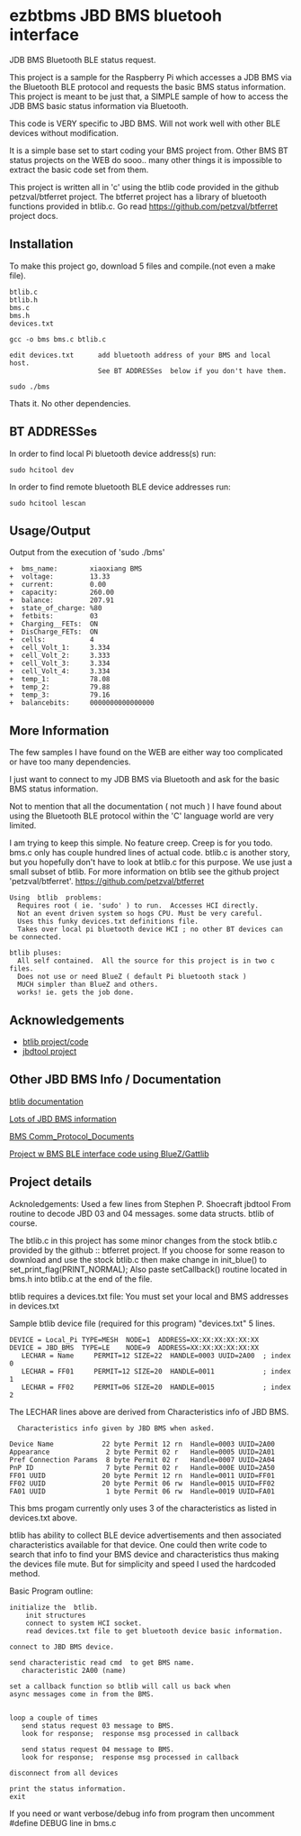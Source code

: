 
# ezbtbms JBD BMS bluetooh interface

JDB BMS Bluetooth BLE status request.

This project is a sample for the Raspberry Pi which accesses a JDB BMS
via the Bluetooth BLE protocol and requests the basic BMS status
information.  This project is meant to be just that, a SIMPLE sample
of how to access the JDB BMS basic status information via Bluetooth.

This code is VERY specific to JBD BMS.  Will not work well with
other BLE devices without modification.

It is a simple base set to start coding your BMS project from.
Other BMS BT status projects on the WEB do sooo.. many other
things it is impossible to extract the basic code set from them.

This project is written all in 'c' using the btlib code provided in the
github petzval/btferret project.  The btferret project has a library
of bluetooth functions provided in btlib.c.  Go read https://github.com/petzval/btferret project docs.

## Installation

To make this project go, download 5 files and compile.(not even a make file).

    btlib.c
    btlib.h
    bms.c
    bms.h
    devices.txt

    gcc -o bms bms.c btlib.c

    edit devices.txt      add bluetooth address of your BMS and local host.
                          See BT ADDRESSes  below if you don't have them.

    sudo ./bms


Thats it.  No other dependencies.


## BT ADDRESSes
In order to find local Pi bluetooth device address(s) run:

    sudo hcitool dev

In order to find remote bluetooth BLE device addresses run:

    sudo hcitool lescan

## Usage/Output

Output from the execution of  'sudo ./bms'


    +  bms_name:        xiaoxiang BMS
    +  voltage:         13.33
    +  current:         0.00
    +  capacity:        260.00
    +  balance:         207.91
    +  state_of_charge: %80
    +  fetbits:         03
    +  Charging__FETs:  ON
    +  DisCharge_FETs:  ON
    +  cells:           4
    +  cell_Volt_1:     3.334
    +  cell_Volt_2:     3.333
    +  cell_Volt_3:     3.334
    +  cell_Volt_4:     3.334
    +  temp_1:          78.08
    +  temp_2:          79.88
    +  temp_3:          79.16
    +  balancebits:     0000000000000000





## More Information
The few samples I have found on the WEB are either way too complicated
or have too many dependencies.

I just want to connect to my JDB BMS via Bluetooth and ask for the
basic BMS status information.

Not to mention that all the documentation ( not much ) I have found
about using the Bluetooth BLE protocol within the 'C' language world
are very limited.

I am trying to keep this simple.  No feature creep. Creep is for you todo.
bms.c only has couple hundred lines of actual code.  btlib.c is another story,
but you hopefully don't have to look at btlib.c for this purpose.
We use just a small subset of btlib.
For more information on btlib see the github project 'petzval/btferret'.
https://github.com/petzval/btferret 


    Using  btlib  problems:
      Requires root ( ie. 'sudo' ) to run.  Accesses HCI directly.
      Not an event driven system so hogs CPU. Must be very careful.
      Uses this funky devices.txt definitions file.
      Takes over local pi bluetooth device HCI ; no other BT devices can be connected.

    btlib pluses:
      All self contained.  All the source for this project is in two c files.
      Does not use or need BlueZ ( default Pi bluetooth stack )
      MUCH simpler than BlueZ and others.
      works! ie. gets the job done.


## Acknowledgements

 - [btlib project/code](https://github.com/petzval/btferret )
 - [jbdtool project](https://github.com/sshoecraft/jbdtool)
 


## Other JBD BMS Info / Documentation

[btlib documentation](http://github.com/petzval/btferret)

[Lots of JBD BMS information](http://overkillsolar.com)

[BMS Comm_Protocol_Documents](https://github.com/FurTrader/OverkillSolarBMS/tree/master/Comm_Protocol_Documentation)

[Project w BMS BLE interface code using BlueZ/Gattlib](http://github.com/sshoecraft/jbdtool)


## Project details

Acknoledgements:
  Used a few lines from Stephen P. Shoecraft  jbdtool
  From routine to decode JBD 03 and 04 messages. some data structs.
  btlib of course.


The btlib.c in this project has some minor changes from the stock btlib.c
provided by the github :: btferret project.
If you choose for some reason to download and use the stock btlib.c then make change in init_blue() to 
  set_print_flag(PRINT_NORMAL);
Also paste setCallback() routine located in bms.h into btlib.c at the end of the file.


btlib requires a devices.txt file:
You must set your   local and BMS  addresses in devices.txt

Sample btlib device file (required for this program) "devices.txt" 5 lines.

    DEVICE = Local_Pi TYPE=MESH  NODE=1  ADDRESS=XX:XX:XX:XX:XX:XX
    DEVICE = JBD_BMS  TYPE=LE    NODE=9  ADDRESS=XX:XX:XX:XX:XX:XX
       LECHAR = Name     PERMIT=12 SIZE=22  HANDLE=0003 UUID=2A00  ; index 0
       LECHAR = FF01     PERMIT=12 SIZE=20  HANDLE=0011            ; index 1
       LECHAR = FF02     PERMIT=06 SIZE=20  HANDLE=0015            ; index 2



  The LECHAR lines above are derived from Characteristics info of JBD BMS.

      Characteristics info given by JBD BMS when asked.

    Device Name            22 byte Permit 12 rn  Handle=0003 UUID=2A00
    Appearance              2 byte Permit 02 r   Handle=0005 UUID=2A01
    Pref Connection Params  8 byte Permit 02 r   Handle=0007 UUID=2A04
    PnP ID                  7 byte Permit 02 r   Handle=000E UUID=2A50
    FF01 UUID              20 byte Permit 12 rn  Handle=0011 UUID=FF01
    FF02 UUID              20 byte Permit 06 rw  Handle=0015 UUID=FF02
    FA01 UUID               1 byte Permit 06 rw  Handle=0019 UUID=FA01

This bms progam currently only uses 3 of the characteristics as listed in devices.txt above.


btlib has ability to collect BLE device advertisements and then associated characteristics
available for that device.  One could then write code to search that info to find your BMS
device and characteristics thus making the devices file mute. But for simplicity and speed
I used the hardcoded method.



Basic Program outline:

    initialize the  btlib.
        init structures
        connect to system HCI socket.
        read devices.txt file to get bluetooth device basic information.

    connect to JBD BMS device.

    send characteristic read cmd  to get BMS name.
       characteristic 2A00 (name)

    set a callback function so btlib will call us back when
    async messages come in from the BMS.


    loop a couple of times
       send status request 03 message to BMS.
       look for response;  response msg processed in callback

       send status request 04 message to BMS.
       look for response;  response msg processed in callback

    disconnect from all devices

    print the status information.
    exit


If you need or want verbose/debug info from program then uncomment #define DEBUG
line in bms.c


